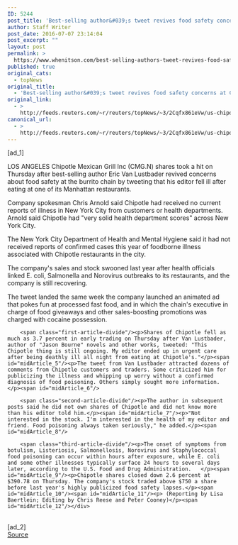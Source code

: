 ```yaml
---
ID: 5244
post_title: 'Best-selling author&#039;s tweet revives food safety concerns at Chipotle'
author: Staff Writer
post_date: 2016-07-07 23:14:04
post_excerpt: ""
layout: post
permalink: >
  https://www.whenitson.com/best-selling-authors-tweet-revives-food-safety-concerns-at-chipotle/
published: true
original_cats:
  - topNews
original_title:
  - 'Best-selling author&#039;s tweet revives food safety concerns at Chipotle'
original_link:
  - >
    http://feeds.reuters.com/~r/reuters/topNews/~3/2Cqfx861eVw/us-chipotle-health-idUSKCN0ZN1RG
canonical_url:
  - >
    http://feeds.reuters.com/~r/reuters/topNews/~3/2Cqfx861eVw/us-chipotle-health-idUSKCN0ZN1RG
---
```

 [ad_1]
<br><div id="articleText">
<span id="midArticle_start"/>

<span class="focusParagraph" readability="4"><p><span class="articleLocation">LOS ANGELES</span> Chipotle Mexican Grill Inc (<span id="symbol_CMG.N_0">CMG.N</span>) shares took a hit on Thursday after best-selling author Eric Van Lustbader revived concerns about food safety at the burrito chain by tweeting that his editor fell ill after eating at one of its Manhattan restaurants.    </p></span><span id="midArticle_0"/><p>Company spokesman Chris Arnold said Chipotle had received no current reports of illness in New York City from customers or health departments. Arnold said Chipotle had "very solid health department scores" across New York City.</p><span id="midArticle_1"/><p>The New York City Department of Health and Mental Hygiene said it had not received reports of confirmed cases this year of foodborne illness associated with Chipotle restaurants in the city.</p><span id="midArticle_2"/><p>The company's sales and stock swooned last year after health officials linked E. coli, Salmonella and Norovirus outbreaks to its restaurants, and the company is still recovering.</p><span id="midArticle_3"/><p>The tweet landed the same week the company launched an animated ad that pokes fun at processed fast food, and in which the chain's executive in charge of food giveaways and other sales-boosting promotions was charged with cocaine possession.</p><span id="midArticle_4"/>
        
        <span class="first-article-divide"/><p>Shares of Chipotle fell as much as 3.7 percent in early trading on Thursday after Van Lustbader, author of "Jason Bourne" novels and other works, tweeted: "This Chipotle thing is still ongoing. My editor ended up in urgent care after being deathly ill all night from eating at Chipotle's."</p><span id="midArticle_5"/><p>The tweet from Van Lustbader attracted dozens of comments from Chipotle customers and traders. Some criticized him for publicizing the illness and whipping up worry without a confirmed diagnosis of food poisoning. Others simply sought more information.</p><span id="midArticle_6"/>
        
        <span class="second-article-divide"/><p>The author in subsequent posts said he did not own shares of Chipotle and did not know more than his editor told him.</p><span id="midArticle_7"/><p>"Not interested in the stock. I'm interested in the health of my editor and friend. Food poisoning always taken seriously," he added.</p><span id="midArticle_8"/>
        
        <span class="third-article-divide"/><p>The onset of symptoms from botulism, Listeriosis, Salmonellosis, Norovirus and Staphylococcal food poisoning can occur within hours after exposure, while E. coli and some other illnesses typically surface 24 hours to several days later, according to the U.S. Food and Drug Administration.   </p><span id="midArticle_9"/><p>Chipotle shares closed down 2.6 percent at $390.78 on Thursday. The company's stock traded above $750 a share before last year's highly publicized food safety lapses.</p><span id="midArticle_10"/><span id="midArticle_11"/><p> (Reporting by Lisa Baertlein; Editing by Chris Reese and Peter Cooney)</p><span id="midArticle_12"/></div>
<br>[ad_2]
<br><a href="http://feeds.reuters.com/~r/reuters/topNews/~3/2Cqfx861eVw/us-chipotle-health-idUSKCN0ZN1RG">Source </a>